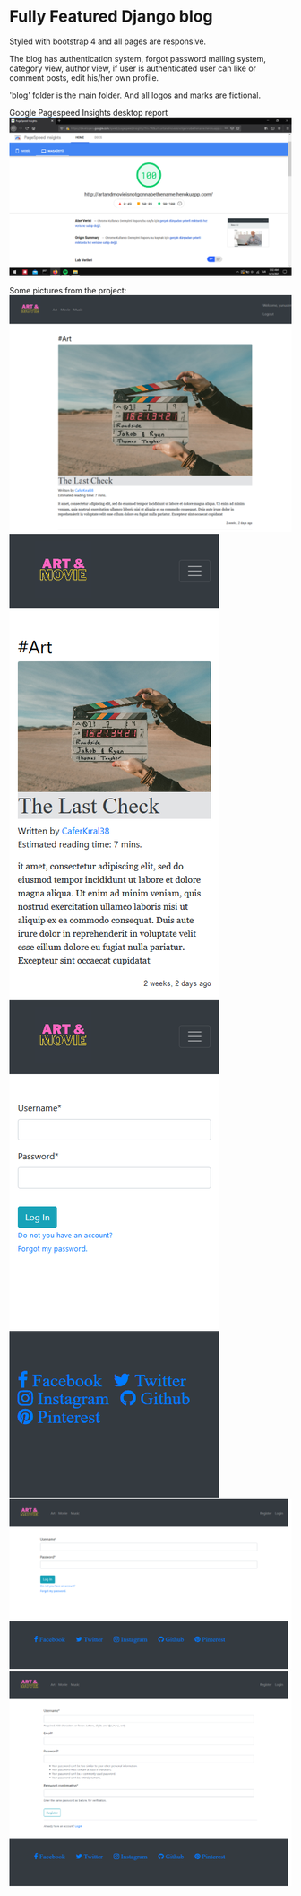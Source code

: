 # Fully Featured Django blog

Styled with bootstrap 4 and all pages are responsive.

The blog has authentication system, forgot password mailing system, category view, author view, if user is authenticated user can like or comment posts, edit his/her own profile.

'blog' folder is the main folder. And all logos and marks are fictional.

Google Pagespeed Insights desktop report
![](/for_readme/desktop.png) 

Some pictures from the project:
![](/for_readme/Homepage.png)
![](/for_readme/Responsive1.png)
![](/for_readme/Responsive2.png)
![](/for_readme/Login.png)
![](/for_readme/Register.png)
